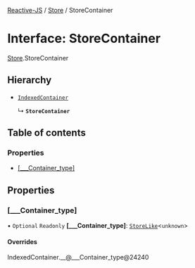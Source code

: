 [Reactive-JS](../README.md) / [Store](../modules/Store.md) / StoreContainer

# Interface: StoreContainer

[Store](../modules/Store.md).StoreContainer

## Hierarchy

- [`IndexedContainer`](types.IndexedContainer.md)

  ↳ **`StoreContainer`**

## Table of contents

### Properties

- [[\_\_\_Container\_type]](Store.StoreContainer.md#[___container_type])

## Properties

### [\_\_\_Container\_type]

• `Optional` `Readonly` **[\_\_\_Container\_type]**: [`StoreLike`](types.StoreLike.md)<`unknown`\>

#### Overrides

IndexedContainer.\_\_@\_\_\_Container\_type@24240

